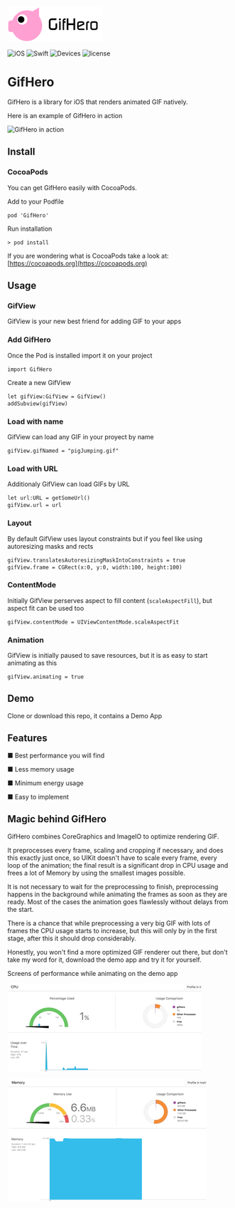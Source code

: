 ![GifHero](logo.png)

![iOS](https://img.shields.io/badge/iOS-9.0%2B-orange.svg) 
![Swift](https://img.shields.io/badge/Swift-3.1-orange.svg)
![Devices](https://img.shields.io/badge/Devices-Universal-orange.svg)
![license](https://img.shields.io/github/license/mashape/apistatus.svg?style=plastic)

# GifHero
GifHero is a library for iOS that renders animated GIF natively.

Here is an example of GifHero in action

![GifHero in action](screen1.gif)

## Install
### CocoaPods
You can get GifHero easily with CocoaPods.

Add to your Podfile
```
pod 'GifHero'
```
Run installation
```
> pod install
```
If you are wondering what is CocoaPods take a look at: [https://cocoapods.org](https://cocoapods.org)

## Usage
### GifView
GifView is your new best friend for adding GIF to your apps

### Add GifHero
Once the Pod is installed import it on your project
```
import GifHero
```
Create a new GifView
```
let gifView:GifView = GifView()
addSubview(gifView)
```

### Load with name
GifView can load any GIF in your proyect by name
```
gifView.gifNamed = "pigJumping.gif"
```

### Load with URL
Additionaly GifView can load GIFs by URL
```
let url:URL = getSomeUrl()
gifView.url = url
```

### Layout
By default GifView uses layout constraints but if you feel like using autoresizing masks and rects
```
gifView.translatesAutoresizingMaskIntoConstraints = true
gifView.frame = CGRect(x:0, y:0, width:100, height:100)
```

### ContentMode
Initially GifView perserves aspect to fill content (`scaleAspectFill`), but aspect fit can be used too
```
gifView.contentMode = UIViewContentMode.scaleAspectFit
```

### Animation
GifView is initially paused to save resources, but it is as easy to start animating as this
```
gifView.animating = true
```

## Demo
Clone or download this repo, it contains a Demo App

## Features
■ Best performance you will find

■ Less memory usage

■ Minimum energy usage

■ Easy to implement

## Magic behind GifHero
GifHero combines CoreGraphics and ImageIO to optimize rendering GIF.

It preprocesses every frame, scaling and cropping if necessary, and does this exactly just once, so UIKit doesn't have to scale every frame, every loop of the animation; the final result is a significant drop in CPU usage and frees a lot of Memory by using the smallest images possible.

It is not necessary to wait for the preprocessing to finish, preprocessing happens in the background while animating the frames as soon as they are ready. Most of the cases the animation goes flawlessly without delays from the start.

There is a chance that while preprocessing a very big GIF with lots of frames the CPU usage starts to increase, but this will only by in the first stage, after this it should drop considerably.

Honestly, you won't find a more optimized GIF renderer out there, but don't take my word for it, download the demo app and try it for yourself.

Screens of performance while animating on the demo app

![CPU usage](screen2.gif)

![Memory usage](screen3.gif)
